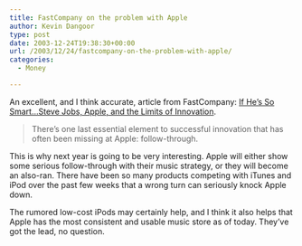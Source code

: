 ```yaml
---
title: FastCompany on the problem with Apple
author: Kevin Dangoor
type: post
date: 2003-12-24T19:38:30+00:00
url: /2003/12/24/fastcompany-on-the-problem-with-apple/
categories:
  - Money

---
```

An excellent, and I think accurate, article from FastCompany: [If He&#8217;s So Smart&#8230;Steve Jobs, Apple, and the Limits of Innovation][1].

> There&#8217;s one last essential element to successful innovation that has often been missing at Apple: follow-through.

This is why next year is going to be very interesting. Apple will either show some serious follow-through with their music strategy, or they will become an also-ran. There have been so many products competing with iTunes and iPod over the past few weeks that a wrong turn can seriously knock Apple down.

The rumored low-cost iPods may certainly help, and I think it also helps that Apple has the most consistent and usable music store as of today. They&#8217;ve got the lead, no question.

 [1]: http://www.fastcompany.com/magazine/78/jobs.html "Fast Company | If He's So Smart...Steve Jobs, Apple, and the Limits of Innovation"